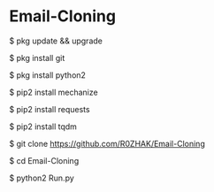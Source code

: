 # Email-Cloning

$ pkg update && upgrade

$ pkg install git

$ pkg install python2

$ pip2 install mechanize

$ pip2 install requests

$ pip2 install tqdm

$ git clone https://github.com/R0ZHAK/Email-Cloning

$ cd Email-Cloning

$ python2 Run.py
